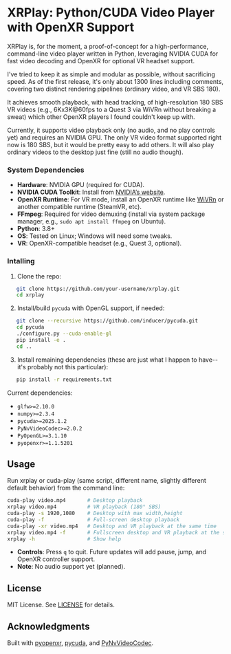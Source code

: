 # XRPlay: Python/CUDA Video Player with OpenXR Support

XRPlay is, for the moment, a proof-of-concept for a high-performance, command-line video player written in Python, leveraging NVIDIA CUDA for fast video decoding and OpenXR for optional VR headset support.

I've tried to keep it as simple and modular as possible, without sacrificing speed.  As of the first release, it's only about 1300 lines including comments, covering two distinct rendering pipelines (ordinary video, and VR SBS 180).

It achieves smooth playback, with head tracking, of high-resolution 180 SBS VR videos (e.g., 6Kx3K@60fps to a Quest 3 via WiVRn without breaking a sweat) which other OpenXR players I found couldn't keep up with.

Currently, it supports video playback only (no audio, and no play controls yet) and requires an NVIDIA GPU.
The only VR video format supported right now is 180 SBS, but it would be pretty easy to add others.  It
will also play ordinary videos to the desktop just fine (still no audio though).

### System Dependencies
- **Hardware**: NVIDIA GPU (required for CUDA).
- **NVIDIA CUDA Toolkit**: Install from [NVIDIA’s website](https://developer.nvidia.com/cuda-downloads).
- **OpenXR Runtime**: For VR mode, install an OpenXR runtime like [WiVRn](https://github.com/WiVRn/WiVRn) or another compatible runtime (SteamVR, etc).
- **FFmpeg**: Required for video demuxing (install via system package manager, e.g., `sudo apt install ffmpeg` on Ubuntu).
- **Python**: 3.8+
- **OS**: Tested on Linux; Windows will need some tweaks.
- **VR**: OpenXR-compatible headset (e.g., Quest 3, optional).

### Intalling
1. Clone the repo:
```bash
   git clone https://github.com/your-username/xrplay.git
   cd xrplay
```
2. Install/build `pycuda` with OpenGL support, if needed:
```bash
   git clone --recursive https://github.com/inducer/pycuda.git
   cd pycuda
   ./configure.py --cuda-enable-gl
   pip install -e .
   cd ..
```
3. Install remaining dependencies (these are just what I happen to have--it's probably not this particular):
```bash
   pip install -r requirements.txt
```
   Current dependencies:
   - `glfw>=2.10.0`
   - `numpy>=2.3.4`
   - `pycuda>=2025.1.2`
   - `PyNvVideoCodec>=2.0.2`
   - `PyOpenGL>=3.1.10`
   - `pyopenxr>=1.1.5201`

## Usage
Run xrplay or cuda-play (same script, different name, slightly different default behavior) from the command line:
```bash
cuda-play video.mp4       # Desktop playback
xrplay video.mp4          # VR playback (180° SBS)
cuda-play -s 1920,1080    # Desktop with max width,height
cuda-play -f              # Full-screen desktop playback
cuda-play -xr video.mp4   # Desktop and VR playback at the same time
xrplay video.mp4 -f       # Fullscreen desktop and VR playback at the same time
xrplay -h                 # Show help
```

- **Controls**: Press `q` to quit. Future updates will add pause, jump, and OpenXR controller support.
- **Note**: No audio support yet (planned).

## License
MIT License. See [LICENSE](LICENSE) for details.

## Acknowledgments
Built with [pyopenxr](https://github.com/cmbruns/pyopenxr), [pycuda](https://github.com/inducer/pycuda), and [PyNvVideoCodec](https://github.com/NVIDIA/PyNvVideoCodec).

